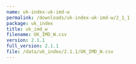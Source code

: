 ```yaml
---
name: uk-index-uk-imd-w
permalink: /downloads/uk-index-uk-imd-w/2_1_1
package: uk_index
title: uk_imd_w
filename: UK_IMD_W.csv
version: 2.1.1
full_version: 2.1.1
file: /data/uk_index/2.1.1/UK_IMD_W.csv
---
```

